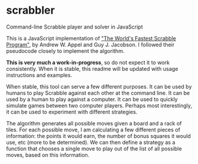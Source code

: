 # scrabbler
Command-line Scrabble player and solver in JavaScript

This is a JavaScript implementation of ["The World's Fastest Scrabble Program"](https://www.cs.cmu.edu/afs/cs/academic/class/15451-s06/www/lectures/scrabble.pdf),
by Andrew W. Appel and Guy J. Jacobson. I followed their pseudocode closely to
implement the algorithm.

**This is very much a work-in-progress**, so do not expect it to work consistently. 
When it is stable, this readme will be updated with usage instructions and examples.

When stable, this tool can serve a few different purposes. It can be used by humans
to play Scrabble against each other at the command line. It can be used by a human to
play against a computer. It can be used to quickly simulate games between two computer
players. Perhaps most interestingly, it can be used to experiment with different 
strategies.

The algorithm generates all possible moves given a board and a rack of tiles. For
each possible move, I am calculating a few different pieces of information:
the points it would earn, the number of bonus squares it would use, etc (more to be
determined). We can then define a strategy as a function that chooses a single
move to play out of the list of all possible moves, based on this information.
